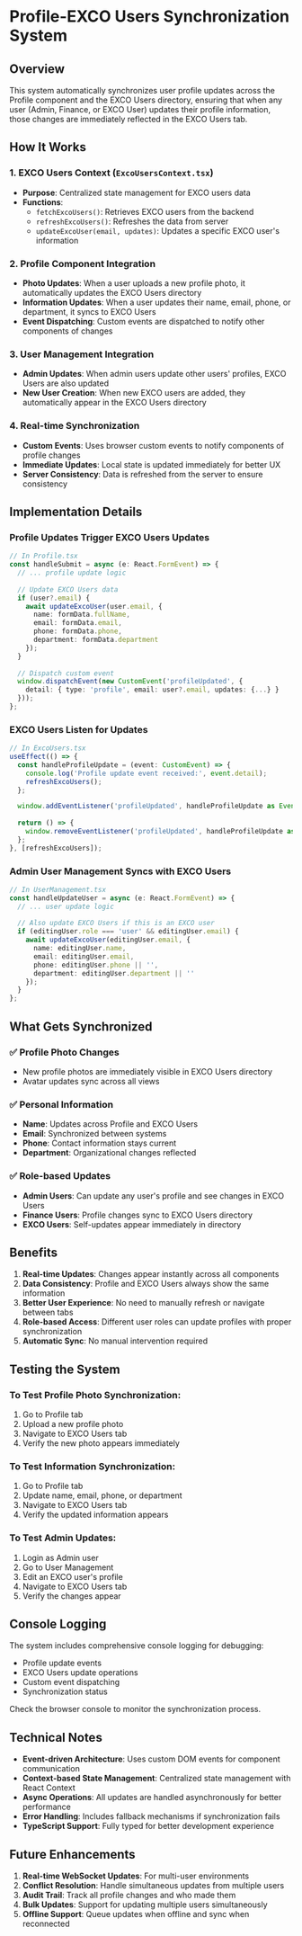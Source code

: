# Profile-EXCO Users Synchronization System

## Overview
This system automatically synchronizes user profile updates across the Profile component and the EXCO Users directory, ensuring that when any user (Admin, Finance, or EXCO User) updates their profile information, those changes are immediately reflected in the EXCO Users tab.

## How It Works

### 1. **EXCO Users Context (`ExcoUsersContext.tsx`)**
- **Purpose**: Centralized state management for EXCO users data
- **Functions**:
  - `fetchExcoUsers()`: Retrieves EXCO users from the backend
  - `refreshExcoUsers()`: Refreshes the data from server
  - `updateExcoUser(email, updates)`: Updates a specific EXCO user's information

### 2. **Profile Component Integration**
- **Photo Updates**: When a user uploads a new profile photo, it automatically updates the EXCO Users directory
- **Information Updates**: When a user updates their name, email, phone, or department, it syncs to EXCO Users
- **Event Dispatching**: Custom events are dispatched to notify other components of changes

### 3. **User Management Integration**
- **Admin Updates**: When admin users update other users' profiles, EXCO Users are also updated
- **New User Creation**: When new EXCO users are added, they automatically appear in the EXCO Users directory

### 4. **Real-time Synchronization**
- **Custom Events**: Uses browser custom events to notify components of profile changes
- **Immediate Updates**: Local state is updated immediately for better UX
- **Server Consistency**: Data is refreshed from the server to ensure consistency

## Implementation Details

### Profile Updates Trigger EXCO Users Updates
```typescript
// In Profile.tsx
const handleSubmit = async (e: React.FormEvent) => {
  // ... profile update logic
  
  // Update EXCO Users data
  if (user?.email) {
    await updateExcoUser(user.email, {
      name: formData.fullName,
      email: formData.email,
      phone: formData.phone,
      department: formData.department
    });
  }
  
  // Dispatch custom event
  window.dispatchEvent(new CustomEvent('profileUpdated', { 
    detail: { type: 'profile', email: user?.email, updates: {...} }
  }));
};
```

### EXCO Users Listen for Updates
```typescript
// In ExcoUsers.tsx
useEffect(() => {
  const handleProfileUpdate = (event: CustomEvent) => {
    console.log('Profile update event received:', event.detail);
    refreshExcoUsers();
  };

  window.addEventListener('profileUpdated', handleProfileUpdate as EventListener);
  
  return () => {
    window.removeEventListener('profileUpdated', handleProfileUpdate as EventListener);
  };
}, [refreshExcoUsers]);
```

### Admin User Management Syncs with EXCO Users
```typescript
// In UserManagement.tsx
const handleUpdateUser = async (e: React.FormEvent) => {
  // ... user update logic
  
  // Also update EXCO Users if this is an EXCO user
  if (editingUser.role === 'user' && editingUser.email) {
    await updateExcoUser(editingUser.email, {
      name: editingUser.name,
      email: editingUser.email,
      phone: editingUser.phone || '',
      department: editingUser.department || ''
    });
  }
};
```

## What Gets Synchronized

### ✅ **Profile Photo Changes**
- New profile photos are immediately visible in EXCO Users directory
- Avatar updates sync across all views

### ✅ **Personal Information**
- **Name**: Updates across Profile and EXCO Users
- **Email**: Synchronized between systems
- **Phone**: Contact information stays current
- **Department**: Organizational changes reflected

### ✅ **Role-based Updates**
- **Admin Users**: Can update any user's profile and see changes in EXCO Users
- **Finance Users**: Profile changes sync to EXCO Users directory
- **EXCO Users**: Self-updates appear immediately in directory

## Benefits

1. **Real-time Updates**: Changes appear instantly across all components
2. **Data Consistency**: Profile and EXCO Users always show the same information
3. **Better User Experience**: No need to manually refresh or navigate between tabs
4. **Role-based Access**: Different user roles can update profiles with proper synchronization
5. **Automatic Sync**: No manual intervention required

## Testing the System

### To Test Profile Photo Synchronization:
1. Go to Profile tab
2. Upload a new profile photo
3. Navigate to EXCO Users tab
4. Verify the new photo appears immediately

### To Test Information Synchronization:
1. Go to Profile tab
2. Update name, email, phone, or department
3. Navigate to EXCO Users tab
4. Verify the updated information appears

### To Test Admin Updates:
1. Login as Admin user
2. Go to User Management
3. Edit an EXCO user's profile
4. Navigate to EXCO Users tab
5. Verify the changes appear

## Console Logging

The system includes comprehensive console logging for debugging:
- Profile update events
- EXCO Users update operations
- Custom event dispatching
- Synchronization status

Check the browser console to monitor the synchronization process.

## Technical Notes

- **Event-driven Architecture**: Uses custom DOM events for component communication
- **Context-based State Management**: Centralized state management with React Context
- **Async Operations**: All updates are handled asynchronously for better performance
- **Error Handling**: Includes fallback mechanisms if synchronization fails
- **TypeScript Support**: Fully typed for better development experience

## Future Enhancements

1. **Real-time WebSocket Updates**: For multi-user environments
2. **Conflict Resolution**: Handle simultaneous updates from multiple users
3. **Audit Trail**: Track all profile changes and who made them
4. **Bulk Updates**: Support for updating multiple users simultaneously
5. **Offline Support**: Queue updates when offline and sync when reconnected
